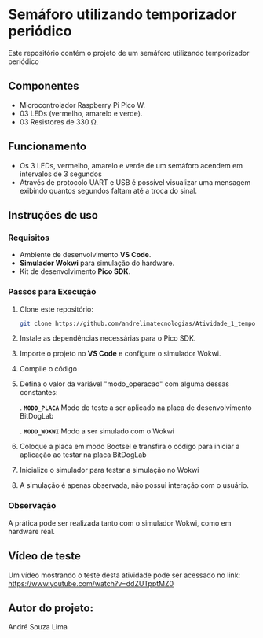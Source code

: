 # Semáforo utilizando temporizador periódico

Este repositório contém o projeto de um semáforo utilizando temporizador periódico

## Componentes
- Microcontrolador Raspberry Pi Pico W.
- 03 LEDs (vermelho, amarelo e verde).
- 03 Resistores de 330 Ω.

## Funcionamento

- Os 3 LEDs, vermelho, amarelo e verde de um semáforo acendem em intervalos de 3 segundos
- Através de protocolo UART e USB é possível visualizar uma mensagem exibindo quantos segundos faltam até a troca do sinal.

## Instruções de uso

### Requisitos
- Ambiente de desenvolvimento **VS Code**.
- **Simulador Wokwi** para simulação do hardware.
- Kit de desenvolvimento **Pico SDK**.

### Passos para Execução
1. Clone este repositório:
   ```bash
   git clone https://github.com/andrelimatecnologias/Atividade_1_temporizador_periodico.git
   ```
2. Instale as dependências necessárias para o Pico SDK.
3. Importe o projeto no **VS Code** e configure o simulador Wokwi.
4. Compile o código
5. Defina o valor da variável "modo_operacao" com alguma dessas constantes:
   
   .  **`MODO_PLACA`** Modo de teste a ser aplicado na placa de desenvolvimento BitDogLab
   
   .  **`MODO_WOKWI`** Modo a ser simulado com o Wokwi
7. Coloque a placa em modo Bootsel e transfira o código para iniciar a aplicação ao testar na placa BitDogLab
8. Inicialize o simulador para testar a simulação no Wokwi
9. A simulação é apenas observada, não possui interação com o usuário. 

### Observação
A prática pode ser realizada tanto com o simulador Wokwi, como em hardware real.

## Vídeo de teste
Um vídeo mostrando o teste desta atividade pode ser acessado no link: https://www.youtube.com/watch?v=ddZUTpptMZ0

## Autor do projeto:
André Souza Lima
